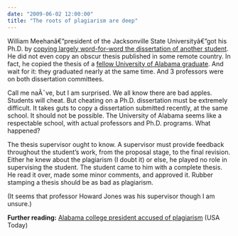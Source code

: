 ```yaml
---
date: "2009-06-02 12:00:00"
title: "The roots of plagiarism are deep"
---
```




William Meehanâ€”president of the Jacksonville State Universityâ€”got his Ph.D. by [copying largely word-for-word the dissertation of another student](https://sites.google.com/site/whatplagiarismlookslike/). He did not even copy an obscur thesis published in some remote country. In fact, he copied the thesis of a [fellow University of Alabama graduate](http://www.linkedin.com/pub/carl-boening/6/244/b7). And wait for it: they graduated nearly at the same time. And 3 professors were on both dissertation committees.

Call me naÃ¯ve, but I am surprised.  We all know there are bad apples. Students will cheat. But cheating on a Ph.D. dissertation must be extremely difficult. It takes guts to copy a dissertation submitted recently, at the same school. It should not be possible. The University of Alabama seems like a respectable school, with actual professors and Ph.D. programs. What happened?

The thesis supervisor ought to know. A supervisor must provide feedback throughout the student&rsquo;s work, from the proposal stage, to the final revision.  Either he knew about the plagiarism (I doubt it) or else, he played no role in supervising the student. The student came to him with a complete thesis. He read it over, made some minor comments, and approved it. Rubber stamping a thesis should be as bad as plagiarism.

(It seems that professor Howard Jones was his supervisor though I am unsure.)

__Further reading:__ [Alabama college president accused of plagiarism](http://www.usatoday.com/news/education/2009-04-23-university-plagiarism_N.htm) (USA Today)

